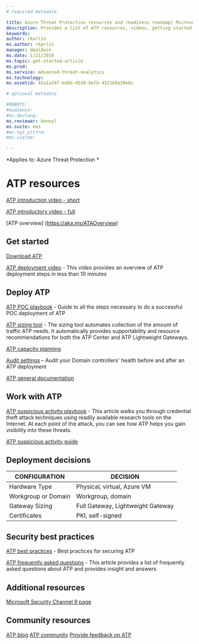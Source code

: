 ```yaml
---
# required metadata

title: Azure Threat Protection resources and readiness roadamp| Microsoft Docs
description: Provides a list of ATP resources, videos, getting started, deployment and readiness roadmap links.
keywords:
author: rkarlin
ms.author: rkarlin
manager: mbaldwin
ms.date: 1/21/2018
ms.topic: get-started-article
ms.prod:
ms.service: advanced-threat-analytics
ms.technology:
ms.assetid: 42a1a34f-ed6b-4538-befb-452168a30e8c

# optional metadata

#ROBOTS:
#audience:
#ms.devlang:
ms.reviewer: bennyl
ms.suite: ems
#ms.tgt_pltfrm:
#ms.custom:

---
```


*Applies to: Azure Threat Protection *

# ATP resources 

[ATP introduction video - short](https://aka.ms/ATAShort)

[ATP introductory video - full](https://aka.ms/ATAVideo) 

[ATP overview] (https://aka.ms/ATAOverview)

## Get started

[Download ATP](http://aka.ms/ataeval)

[ATP deployment video](https://channel9.msdn.com/Shows/Microsoft-Security/Overview-of-ATP-Deployment-in-10-Minutes) - This video provides an overview of ATP deployment steps in less than 10 minutes

## Deploy ATP

[ATP POC playbook](http://aka.ms/atapoc) - Guide to all the steps necessary to do a successful POC deployment of ATP

[ATP sizing tool](http://aka.ms/atasizing) - The sizing tool automates collection of the amount of traffic ATP needs. It automatically provides supportability and resource recommendations for both the ATP Center and ATP Lightweight Gateways.

[ATP capacity planning](https://docs.microsoft.com/en-us/advanced-threat-analytics/ata-capacity-planning)

[Audit settings](https://aka.ms/ataauditingblog) – Audit your Domain controllers' health before and after an ATP deployment

[ATP general documentation](https://docs.microsoft.com/en-us/advanced-threat-analytics/)

## Work with ATP

[ATP suspicious activity playbook](http://aka.ms/ataplaybook) - This article walks you through credential theft attack techniques using readily available research tools on the Internet. At each point of the attack, you can see how ATP helps you gain visibility into these threats.

[ATP suspicious activity guide](http://aka.ms/atasaguide)

## Deployment decisions

|CONFIGURATION|DECISION|
|----|----|
|Hardware Type|Physical, virtual, Azure VM|
|Workgroup or Domain|Workgroup, domain|
|Gateway Sizing|Full Gateway, Lightweight Gateway|
|Certificates|PKI, self-signed|

## Security best practices

[ATP best practices](https://aka.ms/atasecbestpractices) - Best practices for securing ATP

[ATP frequently asked questions](http://aka.ms/atafaq) - This article provides a list of frequently asked questions about ATP and provides insight and answers

## Additional resources

[Microsoft Security Channel 9 page](https://channel9.msdn.com/Shows/Microsoft-Security/)

## Community resources

[ATP blog](https://aka.ms/ATABlog)
[ATP community](https://aka.ms/ATACommunity)
[Provide feedback on ATP](https://aka.ms/ATAUserVoice)
